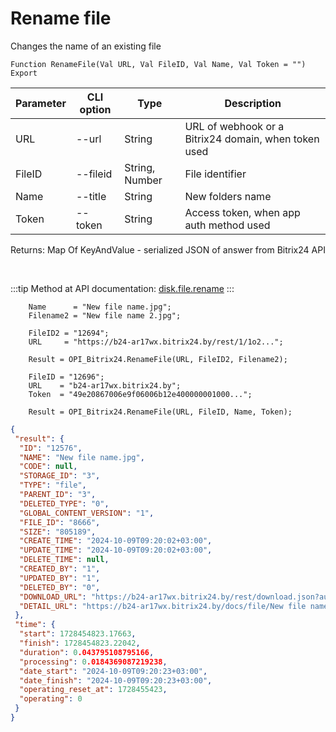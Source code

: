 ﻿---
sidebar_position: 10
---

# Rename file
 Changes the name of an existing file



`Function RenameFile(Val URL, Val FileID, Val Name, Val Token = "") Export`

  | Parameter | CLI option | Type | Description |
  |-|-|-|-|
  | URL | --url | String | URL of webhook or a Bitrix24 domain, when token used |
  | FileID | --fileid | String, Number | File identifier |
  | Name | --title | String | New folders name |
  | Token | --token | String | Access token, when app auth method used |

  
  Returns:  Map Of KeyAndValue - serialized JSON of answer from Bitrix24 API

<br/>

:::tip
Method at API documentation: [disk.file.rename](https://dev.1c-bitrix.ru/rest_help/disk/file/disk_file_rename.php)
:::
<br/>


```bsl title="Code example"
    Name      = "New file name.jpg";
    Filename2 = "New file name 2.jpg";

    FileID2 = "12694";
    URL     = "https://b24-ar17wx.bitrix24.by/rest/1/1o2...";

    Result = OPI_Bitrix24.RenameFile(URL, FileID2, Filename2);

    FileID = "12696";
    URL    = "b24-ar17wx.bitrix24.by";
    Token  = "49e20867006e9f06006b12e400000001000...";

    Result = OPI_Bitrix24.RenameFile(URL, FileID, Name, Token);
```
 



```json title="Result"
{
 "result": {
  "ID": "12576",
  "NAME": "New file name.jpg",
  "CODE": null,
  "STORAGE_ID": "3",
  "TYPE": "file",
  "PARENT_ID": "3",
  "DELETED_TYPE": "0",
  "GLOBAL_CONTENT_VERSION": "1",
  "FILE_ID": "8666",
  "SIZE": "805189",
  "CREATE_TIME": "2024-10-09T09:20:02+03:00",
  "UPDATE_TIME": "2024-10-09T09:20:02+03:00",
  "DELETE_TIME": null,
  "CREATED_BY": "1",
  "UPDATED_BY": "1",
  "DELETED_BY": "0",
  "DOWNLOAD_URL": "https://b24-ar17wx.bitrix24.by/rest/download.json?auth=6b2e0667006e9f06006b12e4000000010000072c4914d2a629a27f8e468fd6a8ba64ff&token=disk%7CaWQ9MTI1NzYmXz0wWFJ4WFEzM0FGTTdMWlZ5WmdqRU90ZG15QVd3MlJqeQ%3D%3D%7CImRvd25sb2FkfGRpc2t8YVdROU1USTFOelltWHowd1dGSjRXRkV6TTBGR1RUZE1XbFo1V21kcVJVOTBaRzE1UVZkM01sSnFlUT09fDZiMmUwNjY3MDA2ZTlmMDYwMDZiMTJlNDAwMDAwMDAxMDAwMDA3MmM0OTE0ZDJhNjI5YTI3ZjhlNDY4ZmQ2YThiYTY0ZmYi.QkRL4GgBhO%2FJVenu5%2Fn%2BxllOXMyOOL1HhrapYtzpnY4%3D",
  "DETAIL_URL": "https://b24-ar17wx.bitrix24.by/docs/file/New file name.jpg"
 },
 "time": {
  "start": 1728454823.17663,
  "finish": 1728454823.22042,
  "duration": 0.043795108795166,
  "processing": 0.0184369087219238,
  "date_start": "2024-10-09T09:20:23+03:00",
  "date_finish": "2024-10-09T09:20:23+03:00",
  "operating_reset_at": 1728455423,
  "operating": 0
 }
}
```
